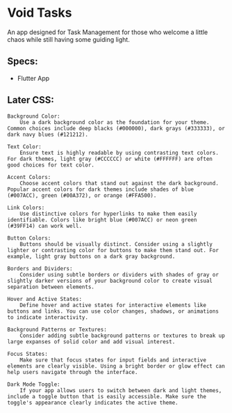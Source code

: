 # Void Tasks

An app designed for Task Management for those who welcome a little chaos while still having some guiding light.

## Specs:
- Flutter App

## Later CSS:

    Background Color:
        Use a dark background color as the foundation for your theme. Common choices include deep blacks (#000000), dark grays (#333333), or dark navy blues (#121212).

    Text Color:
        Ensure text is highly readable by using contrasting text colors. For dark themes, light gray (#CCCCCC) or white (#FFFFFF) are often good choices for text color.

    Accent Colors:
        Choose accent colors that stand out against the dark background. Popular accent colors for dark themes include shades of blue (#007ACC), green (#00A372), or orange (#FFA500).

    Link Colors:
        Use distinctive colors for hyperlinks to make them easily identifiable. Colors like bright blue (#007ACC) or neon green (#39FF14) can work well.

    Button Colors:
        Buttons should be visually distinct. Consider using a slightly lighter or contrasting color for buttons to make them stand out. For example, light gray buttons on a dark gray background.

    Borders and Dividers:
        Consider using subtle borders or dividers with shades of gray or slightly darker versions of your background color to create visual separation between elements.

    Hover and Active States:
        Define hover and active states for interactive elements like buttons and links. You can use color changes, shadows, or animations to indicate interactivity.

    Background Patterns or Textures:
        Consider adding subtle background patterns or textures to break up large expanses of solid color and add visual interest.

    Focus States:
        Make sure that focus states for input fields and interactive elements are clearly visible. Using a bright border or glow effect can help users navigate through the interface.

    Dark Mode Toggle:
        If your app allows users to switch between dark and light themes, include a toggle button that is easily accessible. Make sure the toggle's appearance clearly indicates the active theme.